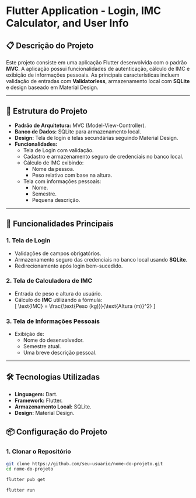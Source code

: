 # Flutter Application - Login, IMC Calculator, and User Info

## 📋 Descrição do Projeto

Este projeto consiste em uma aplicação Flutter desenvolvida com o padrão **MVC**. A aplicação possui funcionalidades de autenticação, cálculo de IMC e exibição de informações pessoais. As principais características incluem validação de entradas com **Validatorless**, armazenamento local com **SQLite** e design baseado em Material Design.

---

## 📂 Estrutura do Projeto

- **Padrão de Arquitetura:** MVC (Model-View-Controller).
- **Banco de Dados:** SQLite para armazenamento local.
- **Design:** Tela de login e telas secundárias seguindo Material Design.
- **Funcionalidades:**
  - Tela de Login com validação.
  - Cadastro e armazenamento seguro de credenciais no banco local.
  - Cálculo de IMC exibindo:
    - Nome da pessoa.
    - Peso relativo com base na altura.
  - Tela com informações pessoais:
    - Nome.
    - Semestre.
    - Pequena descrição.

---

## 🚀 Funcionalidades Principais

### 1. **Tela de Login**
- Validações de campos obrigatórios.
- Armazenamento seguro das credenciais no banco local usando **SQLite**.
- Redirecionamento após login bem-sucedido.

### 2. **Tela de Calculadora de IMC**
- Entrada de peso e altura do usuário.
- Cálculo do **IMC** utilizando a fórmula:  
  \[
  \text{IMC} = \frac{\text{Peso (kg)}}{\text{Altura (m)}^2}
  \]

### 3. **Tela de Informações Pessoais**
- Exibição de:
  - Nome do desenvolvedor.
  - Semestre atual.
  - Uma breve descrição pessoal.

---

## 🛠️ Tecnologias Utilizadas

- **Linguagem:** Dart.
- **Framework:** Flutter.
- **Armazenamento Local:** SQLite.
- **Design:** Material Design.


## 📦 Configuração do Projeto

### 1. **Clonar o Repositório**
```bash
git clone https://github.com/seu-usuario/nome-do-projeto.git
cd nome-do-projeto

flutter pub get

flutter run
``` 
